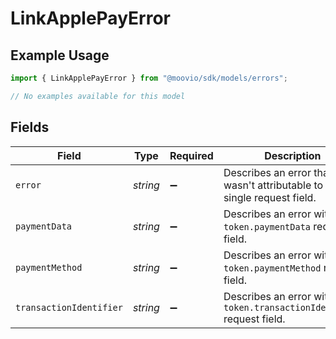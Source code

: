 # LinkApplePayError

## Example Usage

```typescript
import { LinkApplePayError } from "@moovio/sdk/models/errors";

// No examples available for this model
```

## Fields

| Field                                                                      | Type                                                                       | Required                                                                   | Description                                                                |
| -------------------------------------------------------------------------- | -------------------------------------------------------------------------- | -------------------------------------------------------------------------- | -------------------------------------------------------------------------- |
| `error`                                                                    | *string*                                                                   | :heavy_minus_sign:                                                         | Describes an error that wasn't attributable to a single request field.     |
| `paymentData`                                                              | *string*                                                                   | :heavy_minus_sign:                                                         | Describes an error within the `token.paymentData` request field.           |
| `paymentMethod`                                                            | *string*                                                                   | :heavy_minus_sign:                                                         | Describes an error within the `token.paymentMethod` request field.         |
| `transactionIdentifier`                                                    | *string*                                                                   | :heavy_minus_sign:                                                         | Describes an error within the `token.transactionIdentifier` request field. |